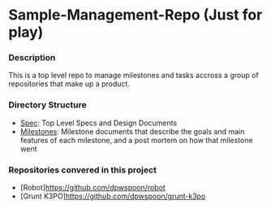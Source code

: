 Sample-Management-Repo  (Just for play)
======================

### Description

This is a top level repo to manage milestones and tasks accross a group of repositories that make up a product.  

### Directory Structure

* [Spec](https://github.com/dpwspoon/Sample-Management-Repo/blob/master/specs): Top Level Specs and Design Documents
* [Milestones](https://github.com/dpwspoon/Sample-Management-Repo/blob/master/milestones): Milestone documents that describe the goals and main features of each milestone, and a post mortem on how that milestone went 

### Repositories convered in this project 

* [Robot]https://github.com/dpwspoon/robot
* [Grunt K3PO]https://github.com/dpwspoon/grunt-k3po



